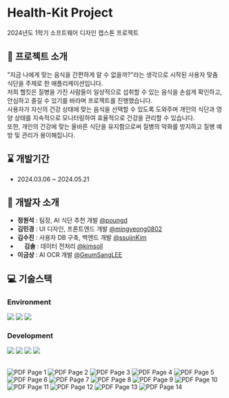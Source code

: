 # Health-Kit Project
2024년도 1학기 소프트웨어 디자인 캡스톤 프로젝트

## :raising_hand: 프로젝트 소개
"지금 나에게 맞는 음식을 간편하게 알 수 없을까?"라는 생각으로 시작된 사용자 맞춤 식단을 주제로 한 애플리케이션입니다. <br />
저희 헬킷은 질병을 가진 사람들이 일상적으로 섭취할 수 있는 음식을 손쉽게 확인하고, 안심하고 즐길 수 있기를 바라며 프로젝트를 진행했습니다. <br />
사용자가 자신의 건강 상태에 맞는 음식을 선택할 수 있도록 도와주며 개인의 식단과 영양 상태를 지속적으로 모니터링하여 효율적으로 건강을 관리할 수 있습니다. <br />
또한, 개인의 건강에 맞는 올바른 식단을 유지함으로써 질병의 악화를 방지하고 질병 예방 및 관리가 용이해집니다. <br />

## :hourglass: 개발기간
- 2024.03.06 ~ 2024.05.21

## :couple: 개발자 소개
- **정원석** : 팀장, AI 식단 추천 개발 [@poungd](https://github.com/poungd)
- **김민경** : UI 디자인, 프론트엔드 개발 [@mingyeong0802](https://github.com/mingyeong0802)
- **김수진** : 사용자 DB 구축, 백엔드 개발 [@ssujinKim](https://github.com/ssujinKim)
- &nbsp;&nbsp;&nbsp; **김솔** : 데이터 전처리 [@kimsoll](https://github.com/kimsoll)
- **이금상** : AI OCR 개발 [@GeumSangLEE](https://github.com/GeumSangLEE)

## :computer: 기술스택
<h3>Environment</h1>
<div>
  <img src="https://img.shields.io/badge/Visual Studio Code-007ACC?style=flat-square&logo=Visual Studio Code&logoColor=white"/>
  <img src="https://img.shields.io/badge/Git-F05032?style=flat-square&logo=git&logoColor=white"/>
  <img src="https://img.shields.io/badge/GitHub-181717?style=flat-square&logo=GitHub&logoColor=white"/>
</div>

<h3>Development</h1>
<div>
  <img src="https://img.shields.io/badge/React Native-61DAFB?style=flat-square&logo=React&logoColor=black"/>
  <img src="https://img.shields.io/badge/Node.js-339933?style=flat-square&logo=Node.js&logoColor=white"/>
  <img src="https://img.shields.io/badge/MySQL-4479A1?style=flat-square&logo=MySQL&logoColor=white"/>
  <img src="https://img.shields.io/badge/Python-3776AB?style=flat-square&logo=Python&logoColor=white"/>
</div><br/>


![PDF Page 1](https://github.com/mingyeong0802/Health-Kit/blob/ssujinKim-patch-1/docs/%EC%BA%A1%EC%8A%A4%ED%86%A4%EC%B5%9C%EC%A2%85-%EC%9D%B4%EB%AF%B8%EC%A7%80-0.jpg)
![PDF Page 2](https://github.com/mingyeong0802/Health-Kit/blob/ssujinKim-patch-1/docs/%EC%BA%A1%EC%8A%A4%ED%86%A4%EC%B5%9C%EC%A2%85-%EC%9D%B4%EB%AF%B8%EC%A7%80-1.jpg)
![PDF Page 3](https://github.com/mingyeong0802/Health-Kit/blob/ssujinKim-patch-1/docs/%EC%BA%A1%EC%8A%A4%ED%86%A4%EC%B5%9C%EC%A2%85-%EC%9D%B4%EB%AF%B8%EC%A7%80-2.jpg)
![PDF Page 4](https://github.com/mingyeong0802/Health-Kit/blob/ssujinKim-patch-1/docs/%EC%BA%A1%EC%8A%A4%ED%86%A4%EC%B5%9C%EC%A2%85-%EC%9D%B4%EB%AF%B8%EC%A7%80-3.jpg)
![PDF Page 5](https://github.com/mingyeong0802/Health-Kit/blob/ssujinKim-patch-1/docs/%EC%BA%A1%EC%8A%A4%ED%86%A4%EC%B5%9C%EC%A2%85-%EC%9D%B4%EB%AF%B8%EC%A7%80-4.jpg)
![PDF Page 6](https://github.com/mingyeong0802/Health-Kit/blob/ssujinKim-patch-1/docs/%EC%BA%A1%EC%8A%A4%ED%86%A4%EC%B5%9C%EC%A2%85-%EC%9D%B4%EB%AF%B8%EC%A7%80-5.jpg)
![PDF Page 7](https://github.com/mingyeong0802/Health-Kit/blob/ssujinKim-patch-1/docs/%EC%BA%A1%EC%8A%A4%ED%86%A4%EC%B5%9C%EC%A2%85-%EC%9D%B4%EB%AF%B8%EC%A7%80-6.jpg)
![PDF Page 8](https://github.com/mingyeong0802/Health-Kit/blob/ssujinKim-patch-1/docs/%EC%BA%A1%EC%8A%A4%ED%86%A4%EC%B5%9C%EC%A2%85-%EC%9D%B4%EB%AF%B8%EC%A7%80-7.jpg)
![PDF Page 9](https://github.com/mingyeong0802/Health-Kit/blob/ssujinKim-patch-1/docs/%EC%BA%A1%EC%8A%A4%ED%86%A4%EC%B5%9C%EC%A2%85-%EC%9D%B4%EB%AF%B8%EC%A7%80-8.jpg)
![PDF Page 10](https://github.com/mingyeong0802/Health-Kit/blob/ssujinKim-patch-1/docs/%EC%BA%A1%EC%8A%A4%ED%86%A4%EC%B5%9C%EC%A2%85-%EC%9D%B4%EB%AF%B8%EC%A7%80-9.jpg)
![PDF Page 11](https://github.com/mingyeong0802/Health-Kit/blob/ssujinKim-patch-1/docs/%EC%BA%A1%EC%8A%A4%ED%86%A4%EC%B5%9C%EC%A2%85-%EC%9D%B4%EB%AF%B8%EC%A7%80-10.jpg)
![PDF Page 12](https://github.com/mingyeong0802/Health-Kit/blob/ssujinKim-patch-1/docs/%EC%BA%A1%EC%8A%A4%ED%86%A4%EC%B5%9C%EC%A2%85-%EC%9D%B4%EB%AF%B8%EC%A7%80-11.jpg)
![PDF Page 13](https://github.com/mingyeong0802/Health-Kit/blob/ssujinKim-patch-1/docs/%EC%BA%A1%EC%8A%A4%ED%86%A4%EC%B5%9C%EC%A2%85-%EC%9D%B4%EB%AF%B8%EC%A7%80-12.jpg)
![PDF Page 14](https://github.com/mingyeong0802/Health-Kit/blob/ssujinKim-patch-1/docs/%EC%BA%A1%EC%8A%A4%ED%86%A4%EC%B5%9C%EC%A2%85-%EC%9D%B4%EB%AF%B8%EC%A7%80-13.jpg)
